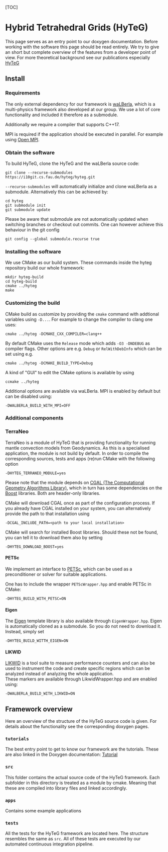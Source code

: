 [TOC]
# Hybrid Tetrahedral Grids (HyTeG)

This page serves as an entry point to our doxygen documentation. Before
working with the software this page should be read entirely. We try to
give an short but complete overview of the features from a developer 
point of view. For more theoretical background see our publications
especially [HyTeG](https://doi.org/10.1080/17445760.2018.1506453)

## Install

### Requirements
The only external dependency for our framework is 
[waLBerla](https://www.walberla.net), which is a multi-physics framework
also developed at our group.
We use a lot of core functionality and included it therefore as a submodule.

Additionally we require a compiler that supports C++17.

MPI is required if the application should be executed
in parallel. For example using [Open MPI](https://www.open-mpi.org/).

### Obtain the software
To build HyTeG, clone the HyTeG and the waLBerla source code:

    git clone --recurse-submodules https://i10git.cs.fau.de/hyteg/hyteg.git

`--recurse-submodules` will automatically initialize and clone waLBerla 
as a submodule. Alternatively this can be achieved by:

    cd hyteg
    git submodule init
    git submodule update

Please be aware that submodule are not automatically updated when 
switching branches or checkout out commits. One can however achieve this
behaviour in the git config

    git config --global submodule.recurse true
    
### Installing the software

We use CMake as our build system. These commands inside the hyteg repository 
build our whole framework:

    mkdir hyteg-build 
    cd hyteg-build
    cmake ../hyteg
    make
    
### Customizing the build

CMake build as customize by providing the `cmake` command with addtional
variables using `-D...`. For example to change the compiler to clang one
uses:

    cmake ../hyteg -DCMAKE_CXX_COMPILER=clang++
    
By default CMake uses the `Release` mode which adds `-O3 -DNDEBUG` as 
compiler flags. Other options are e.g. `Debug` or `RelWithDebInfo` which
can be set using e.g.

    cmake ../hyteg -DCMAKE_BUILD_TYPE=Debug
    
A kind of "GUI" to edit the CMake options is available by using

    ccmake ../hyteg
    
Additional options are available via waLBerla.
MPI is enabled by default but can be disabled using:

    -DWALBERLA_BUILD_WITH_MPI=OFF
    
    
### Additional components
### TerraNeo

TerraNeo is a module of HyTeG that is providing functionality for running
mantle convection models from Geodynamics. As this is a specialised application,
the module is not build by default. In order to compile the corresponding
sources, tests and apps (re)run CMake with the following option

    -DHYTEG_TERRANEO_MODULE=yes

Please note that the module depends on
[CGAL (The Computational Geometry Algorithms Library)](https://www.cgal.org/),
which in turn has some dependencies on the [Boost](https://www.boost.org/)
libraries. Both are header-only libraries.

CMake will download CGAL once as part of the configuration process. If you
already have CGAL installed on your system, you can alternatively provide the
path to that installation using

    -DCGAL_INCLUDE_PATH=<path to your local installation>

CMake will search for installed Boost libraries. Should these not be found, you
can tell it to download them also by setting

    -DHYTEG_DOWNLOAD_BOOST=yes

#### PETSc

We implement an interface to [PETSc](https://www.mcs.anl.gov/petsc/),
which can be used as a preconditioner or solver for suitable applications.

One has to include the wrapper `PETScWrapper.hpp` and enable PETSc in CMake:

    -DHYTEG_BUILD_WITH_PETSC=ON

#### Eigen

The [Eigen](http://eigen.tuxfamily.org/index.php?title=Main_Page) template
library is also available through `EigenWrapper.hpp`. Eigen is automatically
cloned as a submodule. So you do not need to download it. Instead, simply set

    -DHYTEG_BUILD_WITTH_EIGEN=ON

#### LIKWID

[LIKWID](https://github.com/RRZE-HPC/likwid) is a tool suite to measure
performance counters and can also be used to instrument the code and
create specific regions which can be analyzed instead of analyzing the
whole application.  
These markers are available through LikwidWrapper.hpp and are enabled
using:

    -DWALBERLA_BUILD_WITH_LIKWID=ON

## Framework overview

Here an overview of the structure of the HyTeG source code is given. 
For details about the functionality see the corresponding doxygen pages.

### `tutorials`

The best entry point to get to know our framework are the tutorials.
These are also linked in the Doxygen documentation: [Tutorial](pages.html)

### `src`

This folder contains the actual source code of the HyTeG framework.
Each subfolder in this directory is treated as a module by cmake. Meaning
that these are compiled into library files and linked accordingly.

### `apps`

Contains some example applications

### `tests`

All the tests for the HyTeG framework are located here. The structure
resembles the same as `src`. All of these tests are executed by our
automated continuous integration pipeline.

